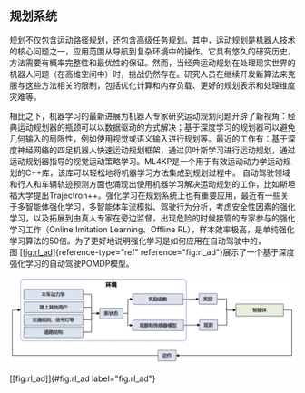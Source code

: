 ## 规划系统

规划不仅包含运动路径规划，还包含高级任务规划。其中，运动规划是机器人技术的核心问题之一，应用范围从导航到复杂环境中的操作。它具有悠久的研究历史，方法需要有概率完整性和最优性的保证。然而，当经典运动规划在处理现实世界的机器人问题（在高维空间中）时，挑战仍然存在。研究人员在继续开发新算法来克服与这些方法相关的限制，包括优化计算和内存负载、更好的规划表示和处理维度灾难等。

相比之下，机器学习的最新进展为机器人专家研究运动规划问题开辟了新视角：经典运动规划器的瓶颈可以以数据驱动的方式解决；基于深度学习的规划器可以避免几何输入的局限性，例如使用视觉或语义输入进行规划等。最近的工作有：基于深度神经网络的四足机器人快速运动规划框架，通过贝叶斯学习进行运动规划，通过运动规划器指导的视觉运动策略学习。ML4KP是一个用于有效运动动力学运动规划的C++库，该库可以轻松地将机器学习方法集成到规划过程中。
自动驾驶领域和行人和车辆轨迹预测方面也涌现出使用机器学习解决运动规划的工作，比如斯坦福大学提出Trajectron++。强化学习在规划系统上也有重要应用，最近有一些关于多智能体强化学习，多智能体车流模拟、驾驶行为分析，考虑安全性因素的强化学习，以及拓展到由真人专家在旁边监督，出现危险的时候接管的专家参与的强化学习工作（Online
Imitation Learning、Offline
RL），样本效率极高，是单纯强化学习算法的50倍。为了更好地说明强化学习是如何应用在自动驾驶中的，图 [\[fig:rl\_ad\]](#fig:rl_ad){reference-type="ref"
reference="fig:rl_ad"}展示了一个基于深度强化学习的自动驾驶POMDP模型。

![基于深度强化学习的自动驾驶POMDP模型](../img/ch13/rl_ad.png)

[\[fig:rl\_ad\]]{#fig:rl_ad label="fig:rl_ad"}
